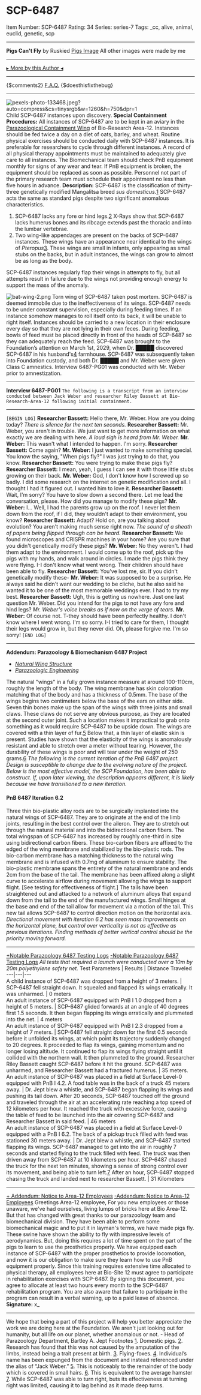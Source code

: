 # SCP-6487
Item Number: SCP-6487
Rating: 34
Series: series-7
Tags: _cc, alive, animal, euclid, genetic, scp

---

**Pigs Can't Fly** by Ruskied
[Pigs Image](https://images.pexels.com/photos/133468/pexels-photo-133468.jpeg?auto=compress&cs=tinysrgb&w=1260&h=750&dpr=1)
All other images were made by me
* * *
[▸ More by this Author ◂](https://scp-wiki.wikidot.com/deepwell-rusk-archive)
* * *
{$comments2}
[F.A.Q.](https://scp-wiki.wikidot.com/component:info-ayers)
{$doesthisfixthebug}
* * *
![pexels-photo-133468.jpeg?auto=compress&cs=tinysrgb&w=1260&h=750&dpr=1](https://images.pexels.com/photos/133468/pexels-photo-133468.jpeg?auto=compress&cs=tinysrgb&w=1260&h=750&dpr=1)
Child SCP-6487 instances upon discovery.
**Special Containment Procedures:** All instances of SCP-6487 are to be kept in an aviary in the [Parazoological Containment Wing](https://scp-wiki.wikidot.com/secure-facility-dossier-area-12) of Bio-Research Area-12. Instances should be fed twice a day on a diet of oats, barley, and wheat.
Routine physical exercises should be conducted daily with SCP-6487 instances. It is preferable for researchers to cycle through different instances. A record of all physical therapy appointments must be maintained to adequately give care to all instances.
The Biomechanical team should check PnB equipment monthly for signs of any wear and tear. If PnB equipment is broken, the equipment should be replaced as soon as possible.
Personnel not part of the primary research team must schedule their appointment no less than five hours in advance.
**Description:** SCP-6487 is the classification of thirty-three genetically modified Mangalitsa breed _sus domesticus._[1](javascript:;) SCP-6487 acts the same as standard pigs despite two significant anomalous characteristics.
  1. SCP-6487 lacks any fore or hind legs.[2](javascript:;) X-Rays show that SCP-6487 lacks humerus bones and its ribcage extends past the thoracic and into the lumbar vertebrae.
  2. Two wing-like appendages are present on the backs of SCP-6487 instances. These wings have an appearance near identical to the wings of _Pteropus_[3](javascript:;). These wings are small in infants, only appearing as small stubs on the backs, but in adult instances, the wings can grow to almost be as long as the body.

SCP-6487 instances regularly flap their wings in attempts to fly, but all attempts result in failure due to the wings not providing enough energy to support the mass of the anomaly.  

![bat-wing-2.png](https://i.ibb.co/RQ2R93D/bat-wing-2.png)
Torn wing of SCP-6487 taken post mortem.
SCP-6487 is deemed immobile due to the ineffectiveness of its wings. SCP-6487 needs to be under constant supervision, especially during feeding times. If an instance somehow manages to roll itself onto its back, it will be unable to right itself. Instances should be carried to a new location in their enclosure every day so that they are not lying in their own feces.
During feeding, bowls of feed must be placed directly in front of the heads of SCP-6487 so they can adequately reach the feed.
SCP-6487 was brought to the Foundation’s attention on March 1st, 2029, when Dr. █████ discovered SCP-6487 in his husband's[4](javascript:;) farmhouse. SCP-6487 was subsequently taken into Foundation custody, and both Dr. █████ and Mr. Weber were given Class C amnestics. Interview 6487-PG01 was conducted with Mr. Weber prior to amnestization.
* * *
**Interview 6487-PG01**
`The following is a transcript from an interview conducted between Jack Weber and researcher Riley Bassett at Bio-Research-Area-12 following initial containment.`
* * *
`[BEGIN LOG]`
**Researcher Bassett:** Hello there, Mr. Weber. How are you doing today?
_There is silence for the next ten seconds._
**Researcher Bassett:** Mr. Weber, you aren't in trouble. We just want to get more information on what exactly we are dealing with here.
_A loud sigh is heard from Mr. Weber._
**Mr. Weber:** This wasn't what I intended to happen. I'm sorry.
**Researcher Bassett:** Come again?
**Mr. Weber:** I just wanted to make something special. You know the saying, "When pigs fly?" I was just trying to do that, you know.
**Researcher Bassett:** You were trying to make these pigs fly?
**Researcher Bassett:** I mean, yeah, I guess I can see it with those little stubs growing on their back.
**Mr. Weber:** God, I don't know how I screwed up so badly. I did some research on the internet on genetic modification and all. I thought I had it figured out. I wanted him to love it.
**Researcher Bassett:** Wait, I'm sorry? You have to slow down a second there. Let me lead the conversation, please. How did you manage to modify these pigs?
**Mr. Weber:** I… Well, I had the parents grow up on the roof. I never let them down from the roof, if I did, they wouldn't adapt to their environment, you know?
**Researcher Bassett:** Adapt? Hold on, are you talking about evolution? You aren't making much sense right now.
_The sound of a sheath of papers being flipped through can be heard._
**Researcher Bassett:** We found microscopes and CRISPR machines in your home? Are you sure that you didn't genetically modify these pigs?
**Mr. Weber:** No they weren't. I had them adapt to the environment. I would come up to the roof, pick up the pigs with my hands, and walk around in circles. I made the pigs think they were flying. I-I don't know what went wrong. Their children should have been able to fly.
**Researcher Bassett:** You've lost me, sir. If you didn't genetically modify these-
**Mr. Weber:** It was supposed to be a surprise. He always said he didn't want our wedding to be cliche, but he also said he wanted it to be one of the most memorable weddings ever. I had to try my best.
**Researcher Bassett:** Ugh, this is getting us nowhere. Just one last question Mr. Weber. Did you intend for the pigs to not have any fore and hind legs?
_Mr. Weber's voice breaks as if now on the verge of tears._
**Mr. Weber:** Of course not. T-they should have been perfectly healthy. I don't know where I went wrong. I'm so sorry. I-I tried to care for them, I thought their legs would grow in, but they never did. Oh, please forgive me. I'm so sorry!
`[END LOG]`
* * *
**Addendum: Parazoology & Biomechanism 6487 Project**
  * [_Natural Wing Structure_](javascript:;)
  * [_Parazoologic Engineering_](javascript:;)

The natural "wings" in a fully grown instance measure at around 100-110cm, roughly the length of the body. The wing membrane has skin coloration matching that of the body and has a thickness of 0.5mm. The base of the wings begins two centimeters below the base of the ears on either side. Seven thin bones make up the span of the wings with three joints and small claws.
These claws do not serve any obvious purpose, as they are located at the second outer joint. Such a location makes it impractical to grab onto something as it would require SCP-6487 to be upside down.
The wings are covered with a thin layer of fur.[5](javascript:;) Below that, a thin layer of elastic skin is present. Studies have shown that the elasticity of the wings is anomalously resistant and able to stretch over a meter without tearing. However, the durability of these wings is poor and will tear under the weight of 250 grams.[6](javascript:;)
_The following is the current iteration of the PnB 6487 project. Design is susceptible to change due to the evolving nature of the project. Below is the most effective model, the SCP Foundation, has been able to construct. If, upon later viewing, the description appears different, it is likely because we have transitioned to a new iteration._
#### PnB 6487 Iteration 6.2
Three thin bio-plastic alloy rods are to be surgically implanted into the natural wings of SCP-6487. They are to originate at the end of the limb joints, resulting in the best control over the aileron. They are to stretch out through the natural material and into the bidirectional carbon fibers.
The total wingspan of SCP-6487 has increased by roughly one-third in size using bidirectional carbon fibers. These bio-carbon fibers are affixed to the edged of the wing membrane and stabilized by the bio-plastic rods. The bio-carbon membrane has a matching thickness to the natural wing membrane and is infused with 0.7mg of aluminum to ensure stability.
The bio-plastic membrane spans the entirety of the natural membrane and ends 2cm from the base of the tail. The membrane has been affixed along a slight curve to accelerate airflow during movement allowing the wings to support flight. [See testing for effectiveness of flight.]
The tails have been straightened out and attacked to a network of aluminum alloys that expand down from the tail to the end of the manufactured wings. Small hinges at the base and end of the tail allow for movement via a motion of the tail. This new tail allows SCP-6487 to control direction motion on the horizontal axis.
_Directional movement with iteration 6.2 has seen mass improvements on the horizontal plane, but control over verticality is not as effective as previous iterations. Finding methods of better vertical control should be the priority moving forward._
* * *
[+Notable Parazoology 6487 Testing Logs](javascript:;)
[-Notable Parazoology 6487 Testing Logs](javascript:;)
_All tests that required a launch were conducted over a 10m by 20m polyethylene safety net._
Test Parameters | Results | Distance Traveled  
---|---|---  
A child instance of SCP-6487 was dropped from a height of 3 meters. | SCP-6487 fell straight down. It squealed and flapped its wings erratically. It was unharmed. | 0 meters  
An adult instance of SCP-6487 equipped with PnB I 1.0 dropped from a height of 5 meters. | SCP-6487 glided forwards at an angle of 40 degrees first 1.5 seconds. It then began flapping its wings erratically and plummeted into the net. | 4 meters  
An adult instance of SCP-6487 equipped with PnB I 2.3 dropped from a height of 7 meters. | SCP-6487 fell straight down for the first 0.5 seconds before it unfolded its wings, at which point its trajectory suddenly changed to 20 degrees. It proceeded to flap its wings, gaining momentum and no longer losing altitude. It continued to flap its wings flying straight until it collided with the northern wall. It then plummeted to the ground. Researcher Riley Bassett caught SCP-6487 before it hit the ground. SCP-6487 was unharmed, and Researcher Bassett had a fractured humerus. | 35 meters.  
An adult instance of SCP-6487 was placed in a field at Surface Level-0 equipped with PnB I 4.2. A food table was in the back of a truck 45 meters away. | Dr. Jept blew a whistle, and SCP-6487 began flapping its wings and pushing its tail down. After 20 seconds, SCP-6487 touched off the ground and traveled through the air at an accelerating rate reaching a top speed of 12 kilometers per hour. It reached the truck with excessive force, causing the table of feed to be launched into the air covering SCP-6487 and Researcher Bassett in said feed. | 46 meters  
An adult instance of SCP-6487 was placed in a field at Surface Level-0 equipped with a PnB I 6.2. The back of a pickup truck filled with feed was stationed 30 meters away. | Dr. Jept blew a whistle, and SCP-6487 started flapping its wings. SCP-6487 managed to get into the air in roughly 7 seconds and started flying to the truck filled with feed. The truck was then driven away from SCP-6487 at 10 kilometers per hour. SCP-6487 chased the truck for the next ten minutes, showing a sense of strong control over its movement, and being able to turn left.[7](javascript:;) After an hour, SCP-6487 stopped chasing the truck and landed next to researcher Bassett. | 31 Kilometers  
* * *
[\+ Addendum: Notice to Area-12 Employees](javascript:;)
[-Addendum: Notice to Area-12 Employees](javascript:;)
Greetings Area-12 employee,
For you new employees or those unaware, we've had ourselves, living lumps of bricks here at Bio Area-12. But that has changed with great thanks to our parazoology team and biomechanical division. They have been able to perform some biomechanical magic and to put it in layman's terms, we have made pigs fly.
These swine have shown the ability to fly with impressive levels of aerodynamics. But, doing this requires a lot of time spent on the part of the pigs to learn to use the prosthetics properly.
We have equipped each instance of SCP-6487 with the proper prosthetics to provide locomotion, and now it is our obligation to make sure they learn how to use PnB equipment properly.
Since this training requires extensive time allocated to physical therapy, all employees here at Bio-Site 12 must agree to participate in rehabilitation exercises with SCP-6487. By signing this document, you agree to allocate at least two hours every month to the SCP-6487 rehabilitation program. You are also aware that failure to participate in the program can result in a verbal warning, up to a paid leave of absence.
**Signature:** x_
* * *
We hope that being a part of this project will help you better appreciate the work we are doing here at the Foundation. We aren't just looking out for humanity, but all life on our planet, whether anomalous or not.
\- Head of Parazoology Department, Bartley A. Jept
Footnotes
[1](javascript:;). Domestic pigs.
[2](javascript:;). Research has found that this was not caused by the amputation of the limbs, instead being a trait present at birth.
[3](javascript:;). Flying-foxes.
[4](javascript:;). Individual’s name has been expunged from the document and instead referenced under the alias of “Jack Weber.”
[5](javascript:;). This is noticeably to the remainder of the body which is covered in small hairs.
[6](javascript:;). This is equivalent to the average hamster
[7](javascript:;). While SCP-6487 was able to turn right, buts its effectiveness at turning right was limited, causing it to lag behind as it made deep turns.